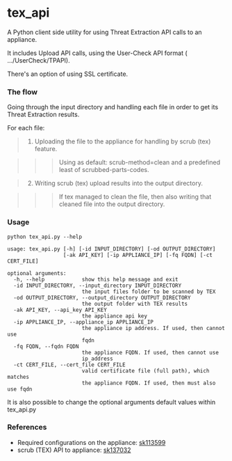 # tex_api
A Python client side utility for using Threat Extraction API calls to an appliance.

It includes Upload API calls, using the User-Check API format ( …/UserCheck/TPAPI).

There's an option of using SSL certificate.

### The flow
Going through the input directory and handling each file in order to get its Threat Extraction results.

For each file:

> 1. Uploading the file to the appliance for handling by scrub (tex) feature.

>>> Using as default:  scrub-method=clean and a predefined least of scrubbed-parts-codes.
    
> 2. Writing scrub (tex) upload results into the output directory.
    
>>> If tex managed to clean the file, then also writing that cleaned file into the output directory.
    
### Usage
~~~~
python tex_api.py --help

usage: tex_api.py [-h] [-id INPUT_DIRECTORY] [-od OUTPUT_DIRECTORY]
                  [-ak API_KEY] [-ip APPLIANCE_IP] [-fq FQDN] [-ct CERT_FILE]

optional arguments:
  -h, --help            show this help message and exit
  -id INPUT_DIRECTORY, --input_directory INPUT_DIRECTORY
                        the input files folder to be scanned by TEX
  -od OUTPUT_DIRECTORY, --output_directory OUTPUT_DIRECTORY
                        the output folder with TEX results
  -ak API_KEY, --api_key API_KEY
                        the appliance api key
  -ip APPLIANCE_IP, --appliance_ip APPLIANCE_IP
                        the appliance ip address. If used, then cannot use
                        fqdn
  -fq FQDN, --fqdn FQDN
                        the appliance FQDN. If used, then cannot use
                        ip_address
  -ct CERT_FILE, --cert_file CERT_FILE
                        valid certificate file (full path), which matches
                        the appliance FQDN. If used, then must also use fqdn
~~~~
It is also possible to change the optional arguments default values within tex_api.py

### References
* Required configurations on the appliance: [sk113599](https://supportcenter.checkpoint.com/supportcenter/portal?eventSubmit_doGoviewsolutiondetails=&solutionid=sk113599)
* scrub (TEX) API to appliance: [sk137032](https://supportcenter.checkpoint.com/supportcenter/portal?eventSubmit_doGoviewsolutiondetails=&solutionid=sk137032&partition=General&product=Threat)
